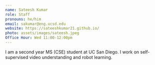 ```yaml
---
name: Sateesh Kumar
role: Staff
pronouns: he/him
email: sakumar@eng.ucsd.edu
website: https://sateeshkumar21.github.io/
photo: assets/images/sateesh.jpeg
Office Hour: Wed 11:00-12:00pm
---
```


I am a second year MS (CSE) student at UC San Diego. I work on self-supervised video understanding and robot learning. 
